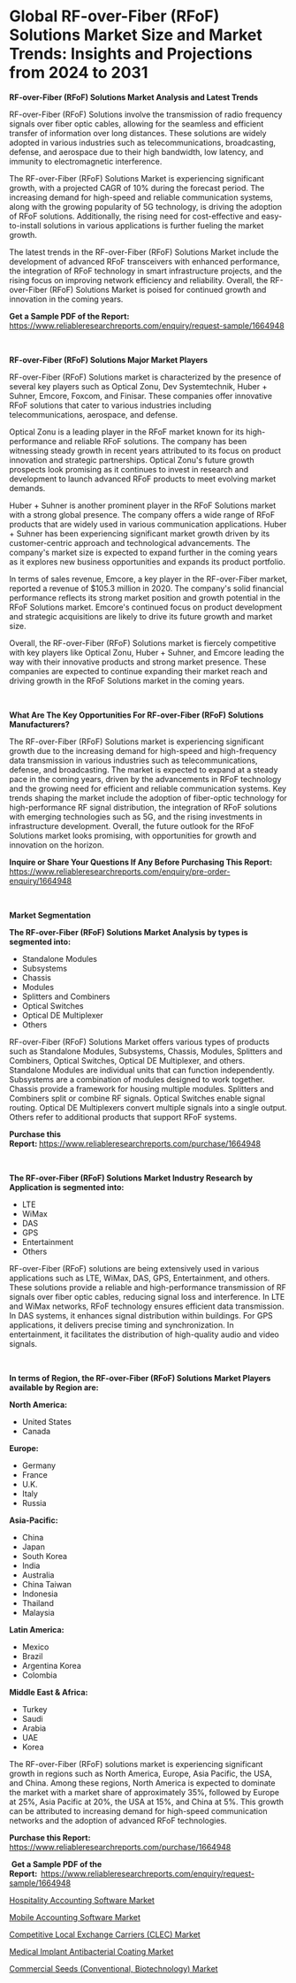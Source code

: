<p><h1>Global RF-over-Fiber (RFoF) Solutions Market Size and Market Trends: Insights and Projections from 2024 to 2031</h1></p><p><strong>RF-over-Fiber (RFoF) Solutions Market Analysis and Latest Trends</strong></p>
<p><p>RF-over-Fiber (RFoF) Solutions involve the transmission of radio frequency signals over fiber optic cables, allowing for the seamless and efficient transfer of information over long distances. These solutions are widely adopted in various industries such as telecommunications, broadcasting, defense, and aerospace due to their high bandwidth, low latency, and immunity to electromagnetic interference.</p><p>The RF-over-Fiber (RFoF) Solutions Market is experiencing significant growth, with a projected CAGR of 10% during the forecast period. The increasing demand for high-speed and reliable communication systems, along with the growing popularity of 5G technology, is driving the adoption of RFoF solutions. Additionally, the rising need for cost-effective and easy-to-install solutions in various applications is further fueling the market growth.</p><p>The latest trends in the RF-over-Fiber (RFoF) Solutions Market include the development of advanced RFoF transceivers with enhanced performance, the integration of RFoF technology in smart infrastructure projects, and the rising focus on improving network efficiency and reliability. Overall, the RF-over-Fiber (RFoF) Solutions Market is poised for continued growth and innovation in the coming years.</p></p>
<p><strong>Get a Sample PDF of the Report:&nbsp;</strong> <a href="https://www.reliableresearchreports.com/enquiry/request-sample/1664948">https://www.reliableresearchreports.com/enquiry/request-sample/1664948</a></p>
<p>&nbsp;</p>
<p><strong>RF-over-Fiber (RFoF) Solutions Major Market Players</strong></p>
<p><p>RF-over-Fiber (RFoF) Solutions market is characterized by the presence of several key players such as Optical Zonu, Dev Systemtechnik, Huber + Suhner, Emcore, Foxcom, and Finisar. These companies offer innovative RFoF solutions that cater to various industries including telecommunications, aerospace, and defense.</p><p>Optical Zonu is a leading player in the RFoF market known for its high-performance and reliable RFoF solutions. The company has been witnessing steady growth in recent years attributed to its focus on product innovation and strategic partnerships. Optical Zonu's future growth prospects look promising as it continues to invest in research and development to launch advanced RFoF products to meet evolving market demands.</p><p>Huber + Suhner is another prominent player in the RFoF Solutions market with a strong global presence. The company offers a wide range of RFoF products that are widely used in various communication applications. Huber + Suhner has been experiencing significant market growth driven by its customer-centric approach and technological advancements. The company's market size is expected to expand further in the coming years as it explores new business opportunities and expands its product portfolio.</p><p>In terms of sales revenue, Emcore, a key player in the RF-over-Fiber market, reported a revenue of $105.3 million in 2020. The company's solid financial performance reflects its strong market position and growth potential in the RFoF Solutions market. Emcore's continued focus on product development and strategic acquisitions are likely to drive its future growth and market size.</p><p>Overall, the RF-over-Fiber (RFoF) Solutions market is fiercely competitive with key players like Optical Zonu, Huber + Suhner, and Emcore leading the way with their innovative products and strong market presence. These companies are expected to continue expanding their market reach and driving growth in the RFoF Solutions market in the coming years.</p></p>
<p>&nbsp;</p>
<p><strong>What Are The Key Opportunities For RF-over-Fiber (RFoF) Solutions Manufacturers?</strong></p>
<p><p>The RF-over-Fiber (RFoF) Solutions market is experiencing significant growth due to the increasing demand for high-speed and high-frequency data transmission in various industries such as telecommunications, defense, and broadcasting. The market is expected to expand at a steady pace in the coming years, driven by the advancements in RFoF technology and the growing need for efficient and reliable communication systems. Key trends shaping the market include the adoption of fiber-optic technology for high-performance RF signal distribution, the integration of RFoF solutions with emerging technologies such as 5G, and the rising investments in infrastructure development. Overall, the future outlook for the RFoF Solutions market looks promising, with opportunities for growth and innovation on the horizon.</p></p>
<p><strong>Inquire or Share Your Questions If Any Before Purchasing This Report:</strong> <a href="https://www.reliableresearchreports.com/enquiry/pre-order-enquiry/1664948">https://www.reliableresearchreports.com/enquiry/pre-order-enquiry/1664948</a></p>
<p>&nbsp;</p>
<p><strong>Market Segmentation</strong></p>
<p><strong>The RF-over-Fiber (RFoF) Solutions Market Analysis by types is segmented into:</strong></p>
<p><ul><li>Standalone Modules</li><li>Subsystems</li><li>Chassis</li><li>Modules</li><li>Splitters and Combiners</li><li>Optical Switches</li><li>Optical DE Multiplexer</li><li>Others</li></ul></p>
<p><p>RF-over-Fiber (RFoF) Solutions Market offers various types of products such as Standalone Modules, Subsystems, Chassis, Modules, Splitters and Combiners, Optical Switches, Optical DE Multiplexer, and others. Standalone Modules are individual units that can function independently. Subsystems are a combination of modules designed to work together. Chassis provide a framework for housing multiple modules. Splitters and Combiners split or combine RF signals. Optical Switches enable signal routing. Optical DE Multiplexers convert multiple signals into a single output. Others refer to additional products that support RFoF systems.</p></p>
<p><strong>Purchase this Report:&nbsp;</strong><a href="https://www.reliableresearchreports.com/purchase/1664948">https://www.reliableresearchreports.com/purchase/1664948</a></p>
<p>&nbsp;</p>
<p><strong>The RF-over-Fiber (RFoF) Solutions Market Industry Research by Application is segmented into:</strong></p>
<p><ul><li>LTE</li><li>WiMax</li><li>DAS</li><li>GPS</li><li>Entertainment</li><li>Others</li></ul></p>
<p><p>RF-over-Fiber (RFoF) solutions are being extensively used in various applications such as LTE, WiMax, DAS, GPS, Entertainment, and others. These solutions provide a reliable and high-performance transmission of RF signals over fiber optic cables, reducing signal loss and interference. In LTE and WiMax networks, RFoF technology ensures efficient data transmission. In DAS systems, it enhances signal distribution within buildings. For GPS applications, it delivers precise timing and synchronization. In entertainment, it facilitates the distribution of high-quality audio and video signals.</p></p>
<p>&nbsp;</p>
<p><strong>In terms of Region, the RF-over-Fiber (RFoF) Solutions Market Players available by Region are:</strong></p>
<p>
    <p> <strong> North America: </strong>
        <ul>
            <li>United States</li>
            <li>Canada</li>
        </ul>
        </p> 
    <p> <strong> Europe: </strong>
        <ul>
            <li>Germany</li>
            <li>France</li>
            <li>U.K.</li>
            <li>Italy</li>
            <li>Russia</li>
        </ul>
        </p> 
    <p> <strong> Asia-Pacific: </strong>
        <ul>
            <li>China</li>
            <li>Japan</li>
            <li>South Korea</li>
            <li>India</li>
            <li>Australia</li>
            <li>China Taiwan</li>
            <li>Indonesia</li>
            <li>Thailand</li>
            <li>Malaysia</li>
        </ul>
        </p> 
    <p> <strong> Latin America: </strong>
        <ul>
            <li>Mexico</li>
            <li>Brazil</li>
            <li>Argentina Korea</li>
            <li>Colombia</li>
        </ul>
        </p> 
    <p> <strong> Middle East & Africa: </strong>
        <ul>
            <li>Turkey</li>
            <li>Saudi</li>
            <li>Arabia</li>
            <li>UAE</li>
            <li>Korea</li>
        </ul>
    </p>
    </p>
<p><p>The RF-over-Fiber (RFoF) solutions market is experiencing significant growth in regions such as North America, Europe, Asia Pacific, the USA, and China. Among these regions, North America is expected to dominate the market with a market share of approximately 35%, followed by Europe at 25%, Asia Pacific at 20%, the USA at 15%, and China at 5%. This growth can be attributed to increasing demand for high-speed communication networks and the adoption of advanced RFoF technologies.</p></p>
<p><strong>Purchase this Report: </strong><a href="https://www.reliableresearchreports.com/purchase/1664948">https://www.reliableresearchreports.com/purchase/1664948</a></p>
<p>&nbsp;<strong>Get a Sample PDF of the Report:&nbsp;&nbsp;</strong><a href="https://www.reliableresearchreports.com/enquiry/request-sample/1664948">https://www.reliableresearchreports.com/enquiry/request-sample/1664948</a></p>
<p><strong></strong></p>
<p><p><a href="https://medium.com/@isidrowolff1966/hospitality-accounting-software-market-exploring-market-share-market-trends-and-future-growth-ebfbcf56b52b">Hospitality Accounting Software Market</a></p><p><a href="https://medium.com/@isidrowolff1966/mobile-accounting-software-market-the-key-to-successful-business-strategy-forecast-till-2031-256e10abd274">Mobile Accounting Software Market</a></p><p><a href="https://github.com/bracarafogo/Market-Research-Report-List-2/blob/main/competitive-local-exchange-carriers-clec-market.md">Competitive Local Exchange Carriers (CLEC) Market</a></p><p><a href="https://issuu.com/reportprime-2/docs/medical-implant-antibacterial-coating-market-size-">Medical Implant Antibacterial Coating Market</a></p><p><a href="https://github.com/abdelrhmankishk22/Market-Research-Report-List-3/blob/main/commercial-seeds-conventional-biotechnology-market.md">Commercial Seeds (Conventional, Biotechnology) Market</a></p></p>